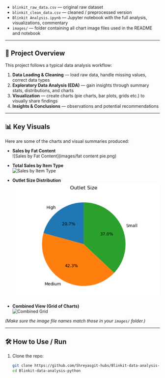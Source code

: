 
- `blinkit_raw_data.csv` — original raw dataset  
- `blinkit_clean_data.csv` — cleaned / preprocessed version  
- `Blinkit Analysis.ipynb` — Jupyter notebook with the full analysis, visualizations, commentary  
- `images/` — folder containing all chart image files used in the README and notebook  

---

## 🧠 Project Overview

This project follows a typical data analysis workflow:

1. **Data Loading & Cleaning** — load raw data, handle missing values, correct data types  
2. **Exploratory Data Analysis (EDA)** — gain insights through summary stats, distributions, and charts  
3. **Visualization** — create charts (pie charts, bar plots, grids etc.) to visually share findings  
4. **Insights & Conclusions** — observations and potential recommendations  

---

## 📊 Key Visuals

Here are some of the charts and visual summaries produced:

- **Sales by Fat Content**  
  ![Sales by Fat Content](images/fat content pie.png)

- **Total Sales by Item Type**  
  ![Sales by Item Type](images/item_type_sales.png)

- **Outlet Size Distribution**  
  ![Outlet Size](images/outlet_size.png)

- **Combined View (Grid of Charts)**  
  ![Combined Grid](images/combined_grid_image.png)

*(Make sure the image file names match those in your `images/` folder.)*

---

## 🛠️ How to Use / Run

1. Clone the repo:

   ```bash
   git clone https://github.com/Shreyasgit-hubs/Blinkit-data-analysis-python.git
   cd Blinkit-data-analysis-python
